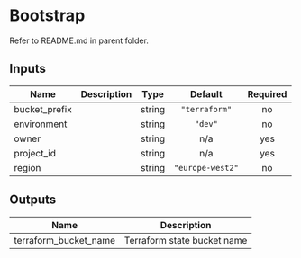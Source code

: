 # Bootstrap

Refer to README.md in parent folder.

## Inputs

| Name | Description | Type | Default | Required |
|------|-------------|:----:|:-----:|:-----:|
| bucket\_prefix |  | string | `"terraform"` | no |
| environment |  | string | `"dev"` | no |
| owner |  | string | n/a | yes |
| project\_id |  | string | n/a | yes |
| region |  | string | `"europe-west2"` | no |

## Outputs

| Name | Description |
|------|-------------|
| terraform\_bucket\_name | Terraform state bucket name |

